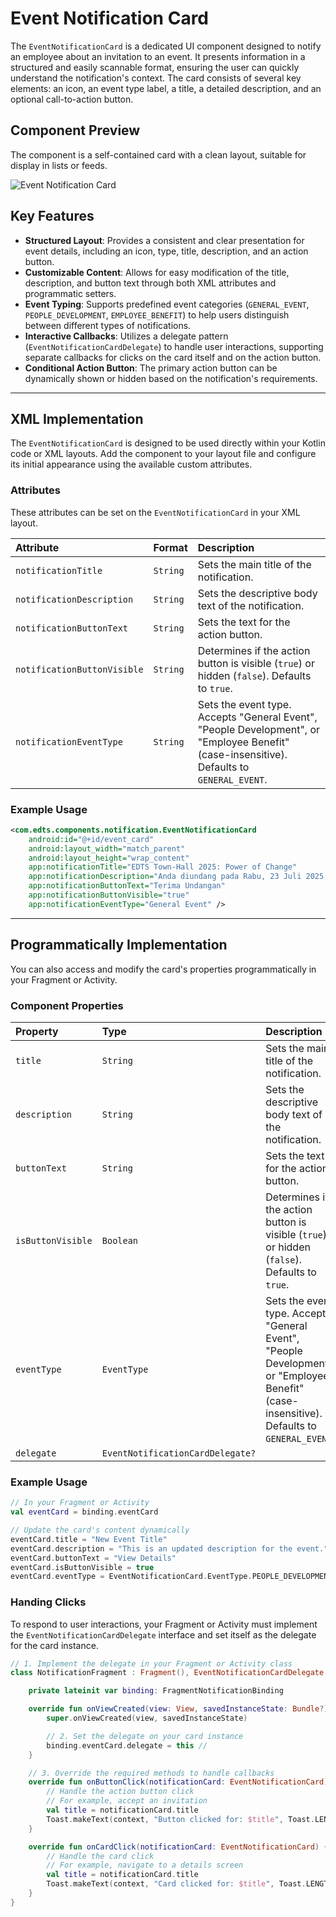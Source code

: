 # Event Notification Card
The `EventNotificationCard` is a dedicated UI component designed to notify an employee about an invitation to an event. It presents information in a structured and easily scannable format, ensuring the user can quickly understand the notification's context. The card consists of several key elements: an icon, an event type label, a title, a detailed description, and an optional call-to-action button.

## Component Preview
The component is a self-contained card with a clean layout, suitable for display in lists or feeds.

![Event Notification Card](https://res.cloudinary.com/fauzanspratama/image/upload/v1759290714/Event_Notification_Card_pscvuc.png)

## Key Features
- **Structured Layout**: Provides a consistent and clear presentation for event details, including an icon, type, title, description, and an action button.
- **Customizable Content**: Allows for easy modification of the title, description, and button text through both XML attributes and programmatic setters.
- **Event Typing**: Supports predefined event categories (`GENERAL_EVENT`, `PEOPLE_DEVELOPMENT`, `EMPLOYEE_BENEFIT`) to help users distinguish between different types of notifications.
- **Interactive Callbacks**: Utilizes a delegate pattern (`EventNotificationCardDelegate`) to handle user interactions, supporting separate callbacks for clicks on the card itself and on the action button.
- **Conditional Action Button**: The primary action button can be dynamically shown or hidden based on the notification's requirements.

---

## XML Implementation
The `EventNotificationCard` is designed to be used directly within your Kotlin code or XML layouts. Add the component to your layout file and configure its initial appearance using the available custom attributes.

### Attributes
These attributes can be set on the `EventNotificationCard` in your XML layout.

| Attribute                   | Format   | Description                                                                                                                                |
| :-------------------------- | :------- | :----------------------------------------------------------------------------------------------------------------------------------------- |
| `notificationTitle`         | `String` | Sets the main title of the notification.                                                                                                   |
| `notificationDescription`   | `String` | Sets the descriptive body text of the notification.                                                                                        |
| `notificationButtonText`    | `String` | Sets the text for the action button.                                                                                                       |
| `notificationButtonVisible` | `String` | Determines if the action button is visible (`true`) or hidden (`false`). Defaults to `true`.                                               |
| `notificationEventType`     | `String` | Sets the event type. Accepts "General Event", "People Development", or "Employee Benefit" (case-insensitive). Defaults to `GENERAL_EVENT`. |

### Example Usage
```XML
<com.edts.components.notification.EventNotificationCard
    android:id="@+id/event_card"
    android:layout_width="match_parent"
    android:layout_height="wrap_content"
    app:notificationTitle="EDTS Town-Hall 2025: Power of Change"
    app:notificationDescription="Anda diundang pada Rabu, 23 Juli 2025, pukul 15:00 – 17:00 WIB."
    app:notificationButtonText="Terima Undangan"
    app:notificationButtonVisible="true"
    app:notificationEventType="General Event" />
```

---

## Programmatically Implementation
You can also access and modify the card's properties programmatically in your Fragment or Activity.

### Component Properties
| Property          | Type                             | Description                                                                                                                                |
| :---------------- | :------------------------------- | :----------------------------------------------------------------------------------------------------------------------------------------- |
| `title`           | `String`                         | Sets the main title of the notification.                                                                                                   |
| `description`     | `String`                         | Sets the descriptive body text of the notification.                                                                                        |
| `buttonText`      | `String`                         | Sets the text for the action button.                                                                                                       |
| `isButtonVisible` | `Boolean`                        | Determines if the action button is visible (`true`) or hidden (`false`). Defaults to `true`.                                               |
| `eventType`       | `EventType`                      | Sets the event type. Accepts "General Event", "People Development", or "Employee Benefit" (case-insensitive). Defaults to `GENERAL_EVENT`. |
| `delegate`        | `EventNotificationCardDelegate?` |                                                                                                                                            |

### Example Usage
```Kotlin
// In your Fragment or Activity
val eventCard = binding.eventCard

// Update the card's content dynamically
eventCard.title = "New Event Title"
eventCard.description = "This is an updated description for the event."
eventCard.buttonText = "View Details"
eventCard.isButtonVisible = true
eventCard.eventType = EventNotificationCard.EventType.PEOPLE_DEVELOPMENT
```

### Handing Clicks
To respond to user interactions, your Fragment or Activity must implement the `EventNotificationCardDelegate` interface and set itself as the delegate for the card instance.

```Kotlin
// 1. Implement the delegate in your Fragment or Activity class
class NotificationFragment : Fragment(), EventNotificationCardDelegate {

    private lateinit var binding: FragmentNotificationBinding

    override fun onViewCreated(view: View, savedInstanceState: Bundle?) {
        super.onViewCreated(view, savedInstanceState)

        // 2. Set the delegate on your card instance
        binding.eventCard.delegate = this //
    }

    // 3. Override the required methods to handle callbacks
    override fun onButtonClick(notificationCard: EventNotificationCard) { //
        // Handle the action button click
        // For example, accept an invitation
        val title = notificationCard.title
        Toast.makeText(context, "Button clicked for: $title", Toast.LENGTH_SHORT).show()
    }

    override fun onCardClick(notificationCard: EventNotificationCard) { //
        // Handle the card click
        // For example, navigate to a details screen
        val title = notificationCard.title
        Toast.makeText(context, "Card clicked for: $title", Toast.LENGTH_SHORT).show()
    }
}
```

